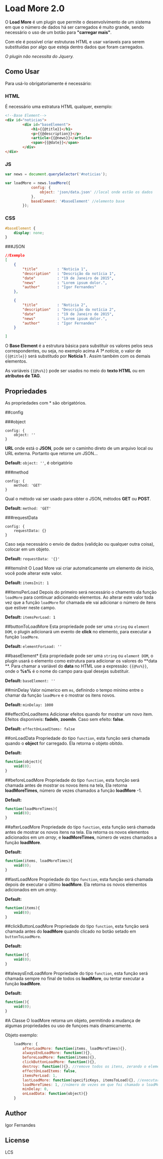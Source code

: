 # Load More 2.0

O **Load More** é um plugin que permite o desenvolvimento de um sistema em que o número de dados há ser carregados é muito grande, sendo necessário o uso de um botão para **"carregar mais"**. 

Com ele é possível criar estruturas HTML e usar variaveis para serem substituídas por algo que esteja dentro dados que foram carregados.

*O plugin não necessita do Jquery.*

## Como Usar

Para usá-lo obrigatoriamente é necessário:
### HTML

É necessário uma estratura HTML qualquer, exemplo:
```html
<!--Base Element-->
<div id="noticias">
		<div id="baseElement">
			<h1>{{@title}}</h1>
			<p>{{@description}}</p>
			<article>{{@news}}</article>
			<span>{{@date}}</span>
		</div>
</div>
```
### JS
```js
var news = document.querySelector('#noticias');

var loadMore = news.loadMore({
            config: {
                object: 'json/data.json' //local onde estão os dados
            },
			baseElement: '#baseElement' //elemento base
		});
```

### CSS

```css
#baseElement {
	display: none;
}
```

###JSON
```json
//Exemplo
[
    {
		"title"			: "Noticia 1",
		"description"	: "Descrição da notícia 1",
		"date"			: "19 de Janeiro de 2015",
		"news" 			: "Lorem ipsum dolor.",
		"author"		: "Igor Fernandes"
	},

	{
		"title"			: "Noticia 2",
		"description"	: "Descrição da notícia 2",
		"date"			: "19 de Janeiro de 2015",
		"news" 			: "Lorem ipsum dolor.",
		"author"		: "Igor Fernandes"
	}

]
```

O **Base Element** é a estrutura básica para substituir os valores pelos seus correspondentes, ou seja, no exemplo acima *A 1ª notícia*, o valor de ``{{@title}}`` será substitudo por **Notícia 1** . Assim também com os demais elementos.

As variáveis ``{{@%s%}}`` pode ser usados no meio do **texto HTML** ou em **atributos de TAG**.

## Propriedades
As propriedades com * são obrigatórios.


##config

###object
```
config: {
    object: ''
}
```

**URL** onde está o **JSON**, pode ser o caminho direto de um arquivo local ou URL externa. Portanto que retorne um JSON...

**Default:** ``object: ''``, é obrigatório

###method
```
config: {
    method: 'GET'
}
```

Qual o método vai ser usado para obter o JSON, métodos **GET** ou **POST**.

**Default:** ``method: 'GET'``

###requestData
```
config: {
    requestData: {}
}
```

Caso seja necessário o envio de dados (validção ou qualquer outra coisa), colocar em um objeto.

**Default:** ``requestData: '{}'``


##itemsInit
O Load More vai criar automaticamente um elemento de ínicio, você pode alterar este valor.

**Default:** ``itemsInit: 1``


##itemsPerLoad
Depois do primeiro será necessário o chamento da função ``loadMore`` para continuar adicionando elementos. Ao alterar este valor toda vez que a função ``loadMore`` for chamada ele vai adicionar o número de itens que estiver neste campo.

**Default:** ``itemsPerLoad: 1``


##buttonToLoadMore
Esta propriedade pode ser uma ``string`` ou ``element DOM``, o plugin adicionará um evento de **click** no elemento, para executar a função ``loadMore``.

**Default:** ``elementForLoad: ''``


##baseElement*
Esta propriedade pode ser uma ``string`` ou ``element DOM``, o plugin usará o elemento como estrutura para adicionar os valores do **data **. Para chamar a variável do **data** no HTML use a expressão: ``{{@%s%}}``, onde o **%s%** é o nome do campo para qual desejas substituir.

**Default:** ``baseElement: ''``


##minDelay
Valor númerico em ``ms``, definindo o tempo mínimo entre o chamar da função ``loadMore`` e o mostrar os itens novos.

**Default:** ``minDelay: 1000``

##effectOnLoadItems
Adicionar efeitos quando for mostrar um novo item. Efeitos disponíveis: **fadeIn**, **zoomIn**. Caso sem efeito: **false**.

**Default:** ``effectOnLoadItems: false``


##onLoadData
Propriedade do tipo ``function``, esta função será chamada quando o **object** for carregado. Ela retorna o objeto obitdo.

**Default:** 
```js
function(object){ 
	void(0);
}
```


##beforeLoadMore
Propriedade do tipo ``function``, esta função será chamada antes de mostrar os novos itens na tela, Ela retorna **loadMoreTimes**, número de vezes chamados a função **loadMore** -1. 

**Default:** 
```js
function(loadMoreTimes){ 
	void(0);
}
```


##afterLoadMore
Propriedade do tipo ``function``, esta função será chamada antes de mostrar os novos itens na tela. Ela retorna os novos elementos adicionados em um *array*, e **loadMoreTimes**, número de vezes chamados a função **loadMore**.

**Default:** 
```js
function(items, loadMoreTimes){ 
	void(0);
}
```


##lastLoadMore
Propriedade do tipo ``function``, esta função será chamada depois de executar o último **loadMore**. Ela retorna os novos elementos adicionados em um *array*.

**Default:** 
```js
function(items){ 
	void(0);
}
```

##clickButtonLoadMore
Propriedade do tipo ``function``, esta função será chamada antes do **loadMore** quando clicado no botão setado em ``buttonToLoadMore``.

**Default:** 
```js
function(){ 
	void(0);
}
```

##alwaysEndLoadMore
Propriedade do tipo ``function``, esta função será chamada sempre no final de todos os **loadMore**, ou tentar executar a função **loadMore**.

**Default:** 
```js
function(){ 
	void(0);
}
```

#A Classe
O loadMore retorna um objeto, permitindo a mudança de algumas propriedades ou uso de funçoes mais dinamicamente.

Objeto exemplo:
```js
    loadMore: {
        afterLoadMore: function(items, loadMoreTimes){},
        alwaysEndLoadMore: function(){},
        beforeLoadMore: function(items){},
        clickButtonLoadMore: function(){},
        destroy: function(){}, //remove todos os itens, zerando o elemento principal
        effectOnLoadItems: false,
        itemsPerLoad: 1,
        lastLoadMore: function(specificKeys, itemsToLoad){}, //executar função loadMore, sem a necessidade de esperar um click do botão setado em buttonToLoadMore
        loadMoreTimes: 1, //número de vezes em que foi chamado o loadMore
        minDelay: 0,
        onLoadData: function(object){}
    }
```

Author
----
Igor Fernandes


License
----
LCS
